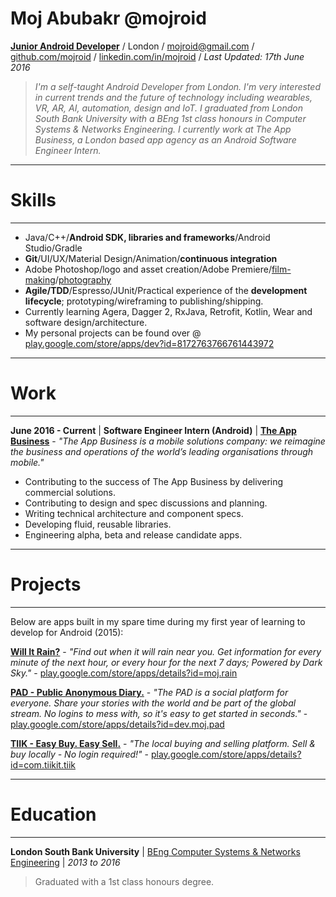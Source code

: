# Moj Abubakr @mojroid #

[**Junior Android Developer**](https://play.google.com/store/apps/dev?id=8172763766761443972) / London / [mojroid@gmail.com](mailto:mojroid@gmail.com) / [github.com/mojroid](https://github.com/MojRoid) / [linkedin.com/in/mojroid](https://www.linkedin.com/in/mojroid) / *Last Updated: 17th June 2016*

> *I'm a self-taught Android Developer from London. I'm very interested in current trends and the future of technology including wearables, VR, AR, AI, automation, design and IoT. I graduated from London South Bank University with a BEng 1st class honours in Computer Systems & Networks Engineering. I currently work at The App Business, a London based app agency as an Android Software Engineer Intern.*

---
# Skills #
---

- Java/C++/**Android SDK, libraries and frameworks**/Android Studio/Gradle
- **Git**/UI/UX/Material Design/Animation/**continuous integration**
- Adobe Photoshop/logo and asset creation/Adobe Premiere/[film-making](https://www.youtube.com/watch?v=dLm-860kFT8)/[photography](http://moj-a.tumblr.com/)
- **Agile/TDD**/Espresso/JUnit/Practical experience of the **development lifecycle**; prototyping/wireframing to publishing/shipping. 
- Currently learning Agera, Dagger 2, RxJava, Retrofit, Kotlin, Wear and software design/architecture.
- My personal projects can be found over @ [play.google.com/store/apps/dev?id=8172763766761443972](https://play.google.com/store/apps/dev?id=8172763766761443972)

---
# Work #
---

**June 2016 - Current** | **Software Engineer Intern (Android)** | [**The App Business**](http://www.theappbusiness.com/) - *"The App Business is a mobile solutions company: we reimagine the business and operations of the world’s leading organisations through mobile."*

- Contributing to the success of The App Business by delivering commercial solutions.
- Contributing to design and spec discussions and planning.
- Writing technical architecture and component specs.
- Developing fluid, reusable libraries.
- Engineering alpha, beta and release candidate apps.

---
# Projects #
---

Below are apps built in my spare time during my first year of learning to develop for Android (2015):


[**Will It Rain?**](https://play.google.com/store/apps/details?id=moj.rain) - *"Find out when it will rain near you. Get information for every minute of the next hour, or every hour for the next 7 days; Powered by Dark Sky."* - [play.google.com/store/apps/details?id=moj.rain](https://play.google.com/store/apps/details?id=moj.rain)

[**PAD - Public Anonymous Diary.**](https://play.google.com/store/apps/details?id=dev.moj.pad) - *"The PAD is a social platform for everyone. Share your stories with the world and be part of the global stream. No logins to mess with, so it's easy to get started in seconds."* - [play.google.com/store/apps/details?id=dev.moj.pad](https://play.google.com/store/apps/details?id=dev.moj.pad)

[**TIIK - Easy Buy. Easy Sell.**](https://play.google.com/store/apps/details?id=com.tiikit.tiik) - *"The local buying and selling platform. Sell & buy locally - No login required!"* - [play.google.com/store/apps/details?id=com.tiikit.tiik](https://play.google.com/store/apps/details?id=com.tiikit.tiik)

---
# Education #
---

**London South Bank University** | [BEng Computer Systems & Networks Engineering](https://www.lsbu.ac.uk/courses/course-finder/computer-systems-networks-beng-hons) | *2013 to 2016*
>Graduated with a 1st class honours degree.